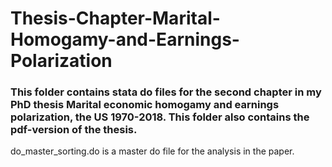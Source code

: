 # Thesis-Chapter-Marital-Homogamy-and-Earnings-Polarization

### This folder contains stata do files for the second chapter in my PhD thesis Marital economic homogamy and earnings polarization, the US 1970-2018. This folder also contains the pdf-version of the thesis.
do_master_sorting.do is a master do file for the analysis in the paper.
